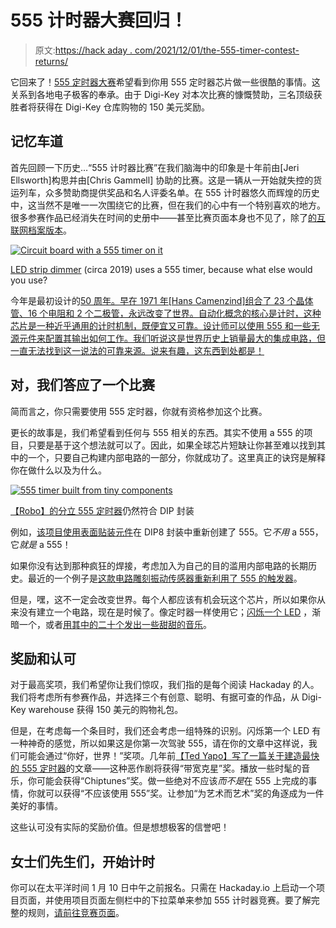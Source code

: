 # 555 计时器大赛回归！

> 原文:[https://hack aday . com/2021/12/01/the-555-timer-contest-returns/](https://hackaday.com/2021/12/01/the-555-timer-contest-returns/)

它回来了！[555 定时器大赛](https://hackaday.io/contest/182830)希望看到你用 555 定时器芯片做一些很酷的事情。这关系到各地电子极客的奉承。由于 Digi-Key 对本次比赛的慷慨赞助，三名顶级获胜者将获得在 Digi-Key 仓库购物的 150 美元奖励。

## 记忆车道

首先回顾一下历史…“555 计时器比赛”在我们脑海中的印象是十年前由[Jeri Ellsworth]构思并由[Chris Gammell] 协助的比赛。这是一辆从一开始就失控的货运列车，众多赞助商提供奖品和名人评委名单。在 555 计时器悠久而辉煌的历史中，这当然不是唯一一次围绕它的比赛，但在我们的心中有一个特别喜欢的地方。很多参赛作品已经消失在时间的史册中——甚至比赛页面本身也不见了，除了[的互联网档案版本](https://web.archive.org/web/20110412103002/http://www.555contest.com/rules-and-categories/)。

[![Circuit board with a 555 timer on it](../Images/45286732a7e416d59a3c333bd636831c.png)](https://hackaday.com/wp-content/uploads/2021/11/555-dimmer-circuit.jpg)

[LED strip dimmer](https://hackaday.io/project/163584-a-tv-wall-to-hide-the-cords/log/158703-adding-led-backlighting) (circa 2019) uses a 555 timer, because what else would you use?

今年是最初设计的[50 周年。早在 1971 年[Hans Camenzind]组合了 23 个晶体管、16 个电阻和 2 个二极管，永远改变了世界。自动化概念的核心是计时，这种芯片是一种近乎通用的计时机制，既便宜又可靠。设计师可以使用 555 和一些无源元件来配置其输出如何工作。我们听说这是世界历史上销量最大的集成电路，但一直无法找到这一说法的可靠来源。说来有趣，这东西到处都是！](https://hackaday.com/2018/10/10/the-555-and-how-it-got-that-way/)

## 对，我们答应了一个比赛

简而言之，你只需要使用 555 定时器，你就有资格参加这个比赛。

更长的故事是，我们希望看到任何与 555 相关的东西。其实不使用 a 555 的项目，只要是基于这个想法就可以了。因此，如果全球芯片短缺让你甚至难以找到其中的一个，只要自己构建内部电路的一部分，你就成功了。这里真正的诀窍是解释你在做什么以及为什么。

[![555 timer built from tiny components](../Images/c0c801bbd99f7ed39eee5ded5753fa4d.png)](https://hackaday.com/wp-content/uploads/2021/11/discrete-555-timer-by-Robo-of-Tiny-Transistor-Lab.png)

[【Robo】的分立 555 定时器](https://hackaday.com/2021/05/11/smallest-discrete-transistor-555-timer/)仍然符合 DIP 封装

例如，[该项目使用表面贴装元件](https://hackaday.com/2021/05/11/smallest-discrete-transistor-555-timer/)在 DIP8 封装中重新创建了 555。它*不用* a 555，它*就是* a 555！

如果你没有达到那种疯狂的焊接，考虑加入为自己的目的滥用内部电路的长期历史。最近的一个例子是[这款电路雕刻振动传感器重新利用了 555 的触发器](https://hackaday.com/2021/01/10/circuit-sculpture-vibration-sensor/)。

但是，嘿，这不一定会改变世界。每个人都应该有机会玩这个芯片，所以如果你从来没有建立一个电路，现在是时候了。像定时器一样使用它；[闪烁一个 LED](https://hackaday.com/2018/09/25/minimal-blinky-project-makes-the-chip-the-circuit-board/) ，渐暗一个，或者[用其中的二十个发出一些甜甜的音乐](https://hackaday.com/2021/03/09/peek-into-this-synths-great-design-and-abandoned-features/)。

## 奖励和认可

对于最高奖项，我们希望你让我们惊叹，我们指的是每个阅读 Hackaday 的人。我们将考虑所有参赛作品，并选择三个有创意、聪明、有据可查的作品，从 Digi-Key warehouse 获得 150 美元的购物礼包。

但是，在考虑每一个条目时，我们还会考虑一组特殊的识别。闪烁第一个 LED 有一种神奇的感觉，所以如果这是你第一次驾驶 555，请在你的文章中这样说，我们可能会通过“你好，世界！”奖项。几年前[【Ted Yapo】写了一篇关于建造最快的 555 定时器](https://hackaday.com/2019/03/25/the-worlds-fastest-555-timer-and-the-state-of-the-555/)的文章——这种恶作剧将获得“带宽克星”奖。播放一些时髦的音乐，你可能会获得“Chiptunes”奖。做一些绝对不应该*而不是*在 555 上完成的事情，你就可以获得“不应该使用 555”奖。让参加“为艺术而艺术”奖的角逐成为一件美好的事情。

这些认可没有实际的奖励价值。但是想想极客的信誉吧！

## 女士们先生们，开始计时

你可以在太平洋时间 1 月 10 日中午之前报名。只需在 Hackaday.io 上启动一个项目页面，并使用项目页面左侧栏中的下拉菜单来参加 555 计时器竞赛。要了解完整的规则，[请前往竞赛页面](https://hackaday.io/contest/182830-555-timer-contest)。